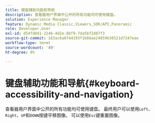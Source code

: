 ```yaml
---
title: 键盘辅助功能和导航
description: 查看器用户界面中公开的所有功能均可使用键盘。
solution: Experience Manager
feature: Dynamic Media Classic,Viewers,SDK/API,Panoramic
role: Developer,User
exl-id: d54fd841-2246-4d2e-8bf9-7da56f2487f3
source-git-commit: 163ac6a6f44193f1b66ae24059630521d7247eae
workflow-type: tm+mt
source-wordcount: '49'
ht-degree: 0%

---
```


# 键盘辅助功能和导航{#keyboard-accessibility-and-navigation}

查看器用户界面中公开的所有功能均可使用键盘。
最终用户可以使用`Left`、`Right`、`UP`和`DOWN`按键平移图像。
可以使用`Esc`键重置图像。

